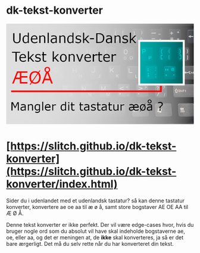 # dk-tekst-konverter
![Udenlandsk-Dansk Tekst konverter ÆØÅ Mangler dit tastatur æøå?](https://github.com/Slitch/dk-tekst-konverter/blob/main/img/tekst-konverter.jpg)

# [https://slitch.github.io/dk-tekst-konverter](https://slitch.github.io/dk-tekst-konverter/index.html)

Sider du i udenlandet med et udenlandsk tastatur? så kan denne tastatur konverter, konvertere ae oe aa til æ ø å, samt store bogstaver AE OE AA til Æ Ø Å.

Denne tekst konverter er ikke perfekt. Der vil være edge-cases hvor, hvis du bruger nogle ord som du absolut vil have skal indeholde bogstaverne ae, oe, eller aa, og det er meningen at, de __**ikke**__ skal konverteres, ja så er det bare ærgerligt. Det må du selv rette når du har konverteret din tekst.

